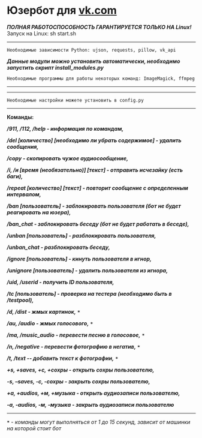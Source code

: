 # Юзербот для [vk.com](https://vk.com/)
***ПОЛНАЯ РАБОТОСПОСОБНОСТЬ ГАРАНТИРУЕТСЯ ТОЛЬКО НА Linux!*** <br>
Запуск на Linux: sh start.sh
___
    Необходимые зависимости Python: ujson, requests, pillow, vk_api
***Данные модули можно установить автоматически, необходимо запустить скрипт install_modules.py***

    Необходимые программы для работы некоторых команд: ImageMagick, ffmpeg
___

---
    Необходимые настройки можете установить в config.py
---

__Команды:__

___/911, /112, /help - информация по командам,___

___/del [количество] [необходимо ли убрать содержимое] - удалить сообщения,___

___/copy - скопировать чужое аудиосообщение,___

___/i, /и [время (необязательно)] [текст] - отправить исчезайку (есть баги),___

___/repeat [количество] [текст] - повторит сообщение с определенным интервалом,___

___/ban [пользователь] - заблокировать пользователя (бот не будет реагировать на юзера),___

___/ban_chat - заблокировать беседу (бот не будет работать в беседе),___

___/unban [пользователь] - разблокировать пользователя,___

___/unban_chat - разблокировать беседу,___

___/ignore [пользователь] - кинуть пользователя в игнор,___

___/unignore [пользователь] - удалить пользователя из игнора,___

___/uid, /userid - получить ID пользователя,___

___/tc [пользователь] - проверка на тестера (необходимо быть в /testpool),___

___/d, /dist - жмых картинок,___ ***`*`***

___/au, /audio - жмых голосового,___ ***`*`***

___/ma, /music_audio - перевести песню в голосовое,___ ***`*`***

___/n, /negative - перевести фотографию в негатив,___ ***`*`***

___/t, /text -- добавить текст к фотографии,___ ***`*`***

___+s, +saves, +с, +сохры - открыть сохры пользователю,___

___-s, –saves, -с, -сохры - закрыть сохры пользователю,___

___+a, +audios, +м, +музыка - открыть аудиозаписи пользователю,___

___-a, -audios, -м, -музыка - закрыть аудиозаписи пользователю___

___

***`*`*** - *команды могут выполняться от 1 до 15 секунд, зависит от машинки на которой стоит бот*